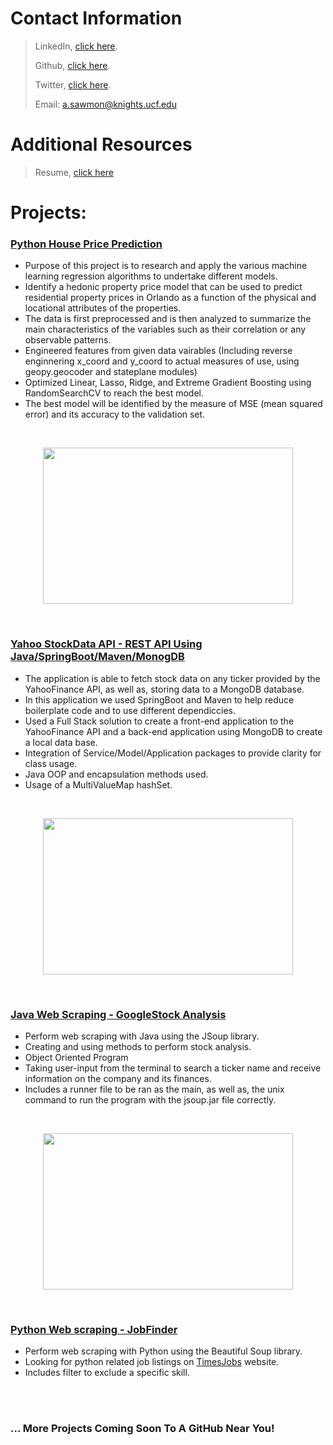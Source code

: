 
# Contact Information
> 
> LinkedIn, [click here](https://www.linkedin.com/in/sawmonabo).
> 
> Github, [click here](https://github.com/Sawmonabo).
> 
> Twitter, [click here](https://twitter.com/Sawmonabo).
> 
> Email: a.sawmon@knights.ucf.edu

# Additional Resources
> Resume, [click here](https://github.com/Sawmonabo/SawmonAbo_Portfolio/files/8448381/resume.pdf)

# Projects:

### [Python House Price Prediction](https://github.com/Sawmonabo/HousePricePrediction)
* Purpose of this project is to research and apply the various machine learning regression algorithms to undertake different models.
* Identify a hedonic property price model that can be used to predict residential property prices in Orlando as a function of the physical and locational attributes of the properties. 
* The data is first preprocessed and is then analyzed to summarize the main characteristics of the variables such as their correlation or any observable patterns.
* Engineered features from given data vairables (Including reverse enginnering x_coord and y_coord to actual measures of use, using geopy.geocoder and stateplane modules)
* Optimized Linear, Lasso, Ridge, and Extreme Gradient Boosting using RandomSearchCV to reach the best model.
* The best model will be identified by the measure of MSE (mean squared error) and its accuracy to the validation set.

<br />

<p align="center">
  <img width="400" height="250" src="https://user-images.githubusercontent.com/77422313/162089911-9a4bd427-f625-41de-a376-6a99b23884af.png">
</p>

<br />

### [Yahoo StockData API - REST API Using Java/SpringBoot/Maven/MonogDB](https://github.com/Sawmonabo/StockData)
*  The application is able to fetch stock data on any ticker provided by the YahooFinance API, as well as, storing data to a MongoDB database. 
*  In this application we used SpringBoot and Maven to help reduce boilerplate code and to use different dependiccies.
*  Used a Full Stack solution to create a front-end application to the YahooFinance API and a back-end application using MongoDB to create a local data base. 
*  Integration of Service/Model/Application packages to provide clarity for class usage.
*  Java OOP and encapsulation methods used.
*  Usage of a MultiValueMap hashSet.

<br />

<p align="center">
  <img width="400" height="250" src="https://user-images.githubusercontent.com/77422313/164948693-22d3fa06-0967-4e88-84fd-e968ec38efd2.png">
</p>

<br />

### [Java Web Scraping - GoogleStock Analysis](https://github.com/Sawmonabo/GoogleFinance_Java_Scraping)
*  Perform web scraping with Java using the JSoup library.
*  Creating and using methods to perform stock analysis.
*  Object Oriented Program
*  Taking user-input from the terminal to search a ticker name and receive information on the company and its finances. 
*  Includes a runner file to be ran as the main, as well as, the unix command to run the program with the jsoup.jar file correctly.

<br />

<p align="center">
  <img width="400" height="250" src="https://user-images.githubusercontent.com/77422313/162590040-714b40dc-a223-4aec-82ef-e1b70642a282.jpeg">
</p>

<br />

### [Python Web scraping - JobFinder](https://github.com/Sawmonabo/WebScraper/blob/main/webScraper.py)
*  Perform web scraping with Python using the Beautiful Soup library.
*  Looking for python related job listings on [TimesJobs](https://www.timesjobs.com/) website.
*  Includes filter to exclude a specific skill.

<br />

<br />

### ... More Projects Coming Soon To A GitHub Near You!
